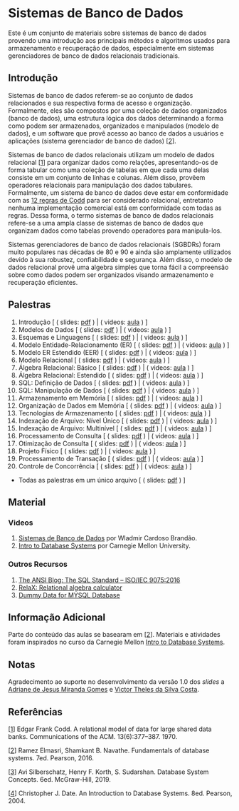 # Sistemas de Banco de Dados
Este &eacute; um conjunto de materiais sobre sistemas de banco de dados provendo uma introdu&ccedil;&atilde;o aos principais m&eacute;todos e algoritmos usados para armazenamento e recupera&ccedil;&atilde;o de dados, especialmente em sistemas gerenciadores de banco de dados relacionais tradicionais.

## Introdu&ccedil;&atilde;o
Sistemas de banco de dados referem-se ao conjunto de dados relacionados e sua respectiva forma de acesso e organiza&ccedil;&atilde;o. Formalmente, eles s&atilde;o compostos por uma cole&ccedil;&atilde;o de dados organizados (banco de dados), uma estrutura l&oacute;gica dos dados determinando a forma como podem ser armazenados, organizados e manipulados (modelo de dados), e um software que prov&ecirc; acesso ao banco de dados a usu&aacute;rios e aplica&ccedil;&otilde;es (sistema gerenciador de banco de dados) \[[2](#Elmasri-2016-BOOK)\].

Sistemas de banco de dados relacionais utilizam um modelo de dados relacional \[[1](#Codd-1970-CACM)\] para organizar dados como rela&ccedil;&otilde;es, apresentando-os de forma tabular como uma cole&ccedil;&atilde;o de tabelas em que cada uma delas consiste em um conjunto de linhas e colunas. Al&eacute;m disso, prov&ecirc;em operadores relacionais para manipula&ccedil;&atilde;o dos dados tabulares. Formalmente, um sistema de banco de dados deve estar em conformidade com as [12 regras de Codd](https://computing.derby.ac.uk/c/codds-twelve-rules/) para ser considerado relacional, entretanto nenhuma implementa&ccedil;&atilde;o comercial est&aacute; em conformidade com todas as regras. Dessa forma, o termo sistemas de banco de dados relacionais refere-se a uma ampla classe de sistemas de banco de dados que organizam dados como tabelas provendo operadores para manipula-los.

Sistemas gerenciadores de banco de dados relacionais (SGBDRs) foram muito populares nas d&eacute;cadas de 80 e 90 e ainda s&atilde;o amplamente utilizados devido &agrave; sua robustez, confiabilidade e seguran&ccedil;a. Al&eacute;m disso, o modelo de dados relacional prov&ecirc; uma algebra simples que torna f&aacute;cil a compreens&atilde;o sobre como dados podem ser organizados visando armazenamento e recupera&ccedil;&atilde;o eficientes.

## Palestras

1. Introdu&ccedil;&atilde;o \[ \( slides: [pdf](/slides/sld01.pdf) \) | \( videos: [aula](https://youtu.be/vmElmxU1Ha0) \) \]
1. Modelos de Dados \[ \( slides: [pdf](/slides/sld02.pdf) \) | \( videos: [aula](https://youtu.be/O1N7XbyOXzE) \) \]
1. Esquemas e Linguagens \[ \( slides: [pdf](/slides/sld03.pdf) \) | \( videos: [aula](https://youtu.be/MdO4B7RMHYg) \) \]
1. Modelo Entidade-Relacionamento (ER) \[ \( slides: [pdf](/slides/sld04.pdf) \) | \( videos: [aula](https://youtu.be/_y31cFi_ByY) \) \]
1. Modelo ER Estendido (EER) \[ \( slides: [pdf](/slides/sld05.pdf) \) | \( videos: [aula](https://youtu.be/JFw0D8zZBVs) \) \]
1. Modelo Relacional \[ \( slides: [pdf](/slides/sld06.pdf) \) | \( videos: [aula](https://youtu.be/yGH2k3PGMUw) \) \]
1. &Aacute;lgebra Relacional: B&aacute;sico \[ \( slides: [pdf](/slides/sld07.pdf) \) | \( videos: [aula](https://youtu.be/ldv6-lUa3DU) \) \]
1. &Aacute;lgebra Relacional: Estendido \[ \( slides: [pdf](/slides/sld08.pdf) \) | \( videos: [aula](https://youtu.be/h9tp7yjHwJU) \) \]
1. SQL: Defini&ccedil;&atilde;o de Dados \[ \( slides: [pdf](/slides/sld09.pdf) \) | \( videos: [aula](https://youtu.be/5zwxgDf84j8) \) \]
1. SQL: Manipula&ccedil;&atilde;o de Dados \[ \( slides: [pdf](/slides/sld10.pdf) \) | \( videos: [aula](https://youtu.be/XcxkF15Lc74) \) \]
1. Armazenamento em Mem&oacute;ria \[ \( slides: [pdf](/slides/sld11.pdf) \) | \( videos: [aula](https://youtu.be/ngtawusmfBg) \) \]
1. Organiza&ccedil;&atilde;o de Dados em Mem&oacute;ria \[ \( slides: [pdf](/slides/sld12.pdf) \) | \( videos: [aula](https://youtu.be/_rcM2m_5TuA) \) \]
1. Tecnologias de Armazenamento \[ \( slides: [pdf](/slides/sld13.pdf) \) | \( videos: [aula](https://youtu.be/QO09bUKU1fM) \) \]
1. Indexa&ccedil;&atilde;o de Arquivo: N&iacute;vel &Uacute;nico \[ \( slides: [pdf](/slides/sld14.pdf) \) | \( videos: [aula](https://youtu.be/cKU8zNz3jII) \) \]
1. Indexa&ccedil;&atilde;o de Arquivo: Multin&iacute;vel \[ \( slides: [pdf](/slides/sld15.pdf) \) | \( videos: [aula](https://youtu.be/dsCIdOKROnk) \) \]
1. Processamento de Consulta \[ \( slides: [pdf](/slides/sld16.pdf) \) | \( videos: [aula](https://youtu.be/8A7tWnoqyQo) \) \]
1. Otimiza&ccedil;&atilde;o de Consulta \[ \( slides: [pdf](/slides/sld17.pdf) \) | \( videos: [aula](https://youtu.be/UX-COHcoJ8s) \) \]
1. Projeto F&iacute;sico \[ \( slides: [pdf](/slides/sld18.pdf) \) | \( videos: [aula](https://youtu.be/x8Q0br-l3vo) \) \]
1. Processamento de Transa&ccedil;&atilde;o \[ \( slides: [pdf](/slides/sld19.pdf) \) | \( videos: [aula](https://youtu.be/uBpB83R7usE) \) \]
1. Controle de Concorr&ecirc;ncia \[ \( slides: [pdf](/slides/sld20.pdf) \) | \( videos: [aula](https://youtu.be/dScQNOxtiI8) \) \]

* Todas as palestras em um &uacute;nico arquivo \[ \( slides: [pdf](/slides/all.pdf) \) \]

## Material

### Videos

1. [Sistemas de Banco de Dados](https://www.youtube.com/playlist?list=PLP034C8cuSalyokDrWr1PWm99RNZt5vuC) por Wladmir Cardoso Brand&atilde;o.
1. [Intro to Database Systems](https://www.youtube.com/playlist?list=PLSE8ODhjZXjbohkNBWQs_otTrBTrjyohi) por Carnegie Mellon University.

### Outros Recursos

1. [The ANSI Blog: The SQL Standard – ISO/IEC 9075:2016](https://blog.ansi.org/?p=158690)
1. [RelaX: Relational algebra calculator](https://dbis-uibk.github.io/relax/)
1. [Dummy Data for MYSQL Database](http://filldb.info/)

## Informa&ccedil;&atilde;o Adicional

Parte do conte&uacute;do das aulas se basearam em \[[2](#Elmasri-2016-BOOK)\]. Materiais e atividades foram inspirados no curso da Carnegie Mellon [Intro to Database Systems](https://15445.courses.cs.cmu.edu/fall2019/).

## Notas

Agradecimento ao suporte no desenvolvimento da vers&atilde;o 1.0 dos *slides* a [Adriane de Jesus Miranda Gomes](https://www.linkedin.com/in/adrianegomes/) e [Victor Theles da Silva Costa](https://www.linkedin.com/in/victor-theles-silva-costa/).

## Refer&ecirc;ncias

<a name="Codd-1970-CACM"></a>\[[1][1]\] Edgar Frank Codd. A relational model of data for large shared data banks. Communications of the ACM. 13(6):377–387. 1970.

<a name="Elmasri-2016-BOOK"></a>\[[2][2]\] Ramez Elmasri, Shamkant B. Navathe. Fundamentals of database systems. 7ed. Pearson, 2016.

<a name="Silberschatz-2016-BOOK"></a>\[[3][3]\] Avi Silberschatz, Henry F. Korth, S. Sudarshan. Database System Concepts. 6ed. McGraw-Hill, 2019.

<a name="Date-2004-BOOK"></a>\[[4][4]\] Christopher J. Date. An Introduction to Database Systems. 8ed. Pearson, 2004.

[1]: https://doi.org/10.1145%2F362384.362685
[2]: https://www.pearson.com/us/higher-education/program/Elmasri-Fundamentals-of-Database-Systems-7th-Edition/PGM189052.html
[3]: https://www.db-book.com/db7/
[4]: https://www.pearson.com/us/higher-education/program/Date-An-Introduction-to-Database-Systems-8th-Edition/PGM274345.html
